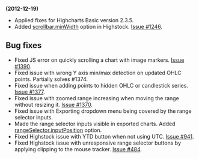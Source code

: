 **(2012-12-19)**
        
- Applied fixes for Highcharts Basic version 2.3.5.
- Added [scrollbar.minWidth](http://api.highcharts.com/highstock/#scrollbar.minWidth) option in Highstock. [Issue #1246](https://github.com/highslide-software/highcharts.com/issues/1246).

## Bug fixes 
- Fixed JS error on quickly scrolling a chart with image markers. [Issue #1390](https://github.com/highslide-software/highcharts.com/issues/1390).
- Fixed issue with wrong Y axis min/max detection on updated OHLC points. Partially solves #1374.
- Fixed issue when adding points to hidden OHLC or candlestick series. [Issue #1377](https://github.com/highslide-software/highcharts.com/issues/1377).
- Fixed issue with zoomed range increasing when moving the range without resizing it. [Issue #1370](https://github.com/highslide-software/highcharts.com/issues/1370).
- Fixed issue with Exporting dropdown menu being covered by the range selector inputs.
- Made the range selector inputs visible in exported charts. Added [rangeSelector.inputPosition](http://api.highcharts.com/highstock/#rangeSelector.inputPosition) option.
- Fixed Highstock issue with YTD button when not using UTC. [Issue #941](https://github.com/highslide-software/highcharts.com/issues/941).
- Fixed Highstock issue with unresponsive range selector buttons by applying clipping to the mouse tracker. [Issue #484](https://github.com/highslide-software/highcharts.com/issues/484).
